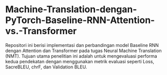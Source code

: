 # Machine-Translation-dengan-PyTorch-Baseline-RNN-Attention-vs.-Transformer
Repositori ini berisi implementasi dan perbandingan model Baseline RNN dengan Attention dan Transformer pada tugas Neural Machine Translation (NMT). Tujuan utama penelitian ini adalah untuk mengevaluasi performa kedua pendekatan dengan menggunakan metrik evaluasi seperti Loss, SacreBLEU, chrF, dan Validation BLEU.
